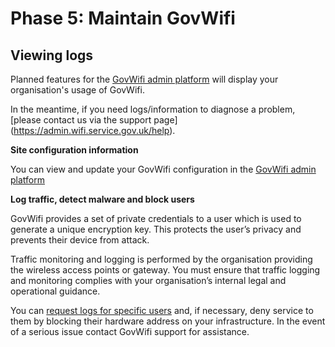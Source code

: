 # Phase 5: Maintain GovWifi

## Viewing logs

Planned features for the [GovWifi admin platform](https://admin.wifi.service.gov.uk/users/sign_in) will display your organisation's usage of GovWifi.

In the meantime, if you need logs/information to diagnose a problem, [please contact us via the support page] (https://admin.wifi.service.gov.uk/help).


**Site configuration information**

You can view and update your GovWifi configuration in the [GovWifi admin platform](https://admin.wifi.service.gov.uk/)

**Log traffic, detect malware and block users**

GovWifi provides a set of private credentials to a user which is used to generate a unique encryption key. This protects the user’s privacy and prevents their device from attack.

Traffic monitoring and logging is performed by the organisation providing the wireless access points or gateway. You must ensure that traffic logging and monitoring complies with your organisation’s internal legal and operational guidance.

You can [request logs for specific users](https://www.gov.uk/guidance/set-up-govwifi-on-your-infrastructure#logs) and, if necessary, deny service to them by blocking their hardware address on your infrastructure. In the event of a serious issue contact GovWifi support for assistance.

<!-- **Administration Platform**
**Add locations**
**Change admins**
**Request information** -->
